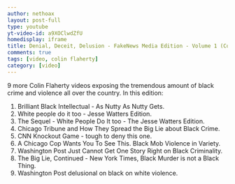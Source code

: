 ```yaml
---
author: nethoax
layout: post-full
type: youtube
yt-video-id: a9XOClwdZfU
homedisplay: iframe
title: Denial, Deceit, Delusion - FakeNews Media Edition - Volume 1 (Colin Flaherty Compilation 73)
comments: true
tags: [video, colin flaherty]
category: [video]
---
```


9 more Colin Flaherty videos exposing the tremendous amount of black crime and violence all over the country. In this edition:

1. Brilliant Black Intellectual - As Nutty As Nutty Gets.
2. White people do it too - Jesse Watters Edition.
3. The Sequel - White People Do It too - The Jesse Watters Edition.
4. Chicago Tribune and How They Spread the Big Lie about Black Crime.
5. CNN Knockout Game - tough to deny this one.
6. A Chicago Cop Wants You To See This. Black Mob Violence in Variety.
7. Washington Post Just Cannot Get One Story Right on Black Criminality.
8. The Big Lie, Continued - New York Times, Black Murder is not a Black Thing.
9. Washington Post delusional on black on white violence.
